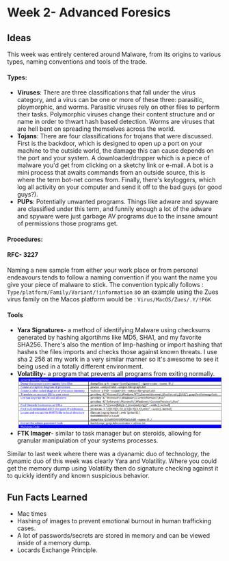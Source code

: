 # Week 2- Advanced Foresics

## Ideas

This week was entirely centered around Malware, from its origins to various types, naming conventions and tools of the trade.

#### Types:
- **Viruses**: There are three classifications that fall under the virus category, and a virus can be one or more of these three: parasitic, ploymorphic, and worms. Parasitic viruses rely on other files to  perform their tasks. Polymorphic viruses change their content structure and or name in order to thwart hash based detection. Worms are viruses that are hell bent on spreading themselves across the world.
- **Tojans**: There are four classifications for trojans that were discussed. First is the backdoor, which is designed to open up a port on your machine to the outside world, the damage this can cause depends on the port and your system. A downloader/dropper which is a piece of malware you'd get from clicking on a sketchy link or e-mail. A bot is a mini process that awaits commands from an outside source, this is where the term bot-net comes from. Finally, there's keyloggers, which log all activity on your computer and send it off to the bad guys (or good guys?).
- **PUPs**: Potentially unwanted programs. Things like adware and spyware are classified under this term, and funnily enough a lot of the adware and spyware were just garbage AV programs due to the insane amount of permissions those programs get.

#### Procedures:

#### RFC- 3227
Naming a new sample from either your work place or from personal endeavours tends to follow a naming convention if you want the name you give your piece of malware to stick. The convention typically follows :
`Type/platform/Family/Variant/!information`
so an example using the Zues virus family on the Macos platform would be :
`Virus/MacOS/Zues/.Y/!PGK`

#### Tools
- **Yara Signatures**- a method of identifying Malware using checksums generated by hashing algortihms like MD5, SHA1, and my favorite SHA256. There's also the mention of Imp-hashing or import hashing that hashes the files imports and checks those against known threats.  I use sha 2 256 at my work in a very similar manner so it's awesome to see it being used in a totally different environment.
- **Volatility**- a program that prevents all programs from exiting normally.
![cheat sheet](images/volcheatsheet.png)
- **FTK Imager**- similar to task manager but on steroids, allowing for granular manipulation of your systems processes.

Similar to last week where there was a dyanamic duo of technology, the dynamic duo of this week was clearly Yara and Volatility. Where you could get the memory dump using Volatility then do signature checking against it to quickly identify and known suspicious behavior. 

## Fun Facts Learned
- Mac times
- Hashing of images to prevent emotional burnout in human trafficking cases. 
- A lot of passwords/secrets are stored in memory and can be viewed inside of a memory dump.
- Locards Exchange Principle. 
